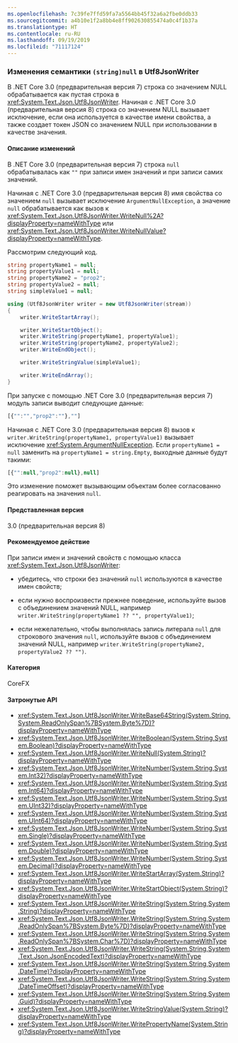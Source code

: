 ```yaml
---
ms.openlocfilehash: 7c39fe7ffd59fa7a5564bb45f32a6a2fbe0ddb33
ms.sourcegitcommit: a4b10e1f2a8bb4e8ff902630855474a0c4f1b37a
ms.translationtype: HT
ms.contentlocale: ru-RU
ms.lasthandoff: 09/19/2019
ms.locfileid: "71117124"
---
```

### <a name="change-in-semantics-of-stringnull-in-utf8jsonwriter"></a>Изменения семантики `(string)null` в Utf8JsonWriter

В .NET Core 3.0 (предварительная версия 7) строка со значением NULL обрабатывается как пустая строка в <xref:System.Text.Json.Utf8JsonWriter>. Начиная с .NET Core 3.0 (предварительная версия 8) строка со значением NULL вызывает исключение, если она используется в качестве имени свойства, а также создает токен JSON со значением NULL при использовании в качестве значения.

#### <a name="change-description"></a>Описание изменений

В .NET Core 3.0 (предварительная версия 7) строка `null` обрабатывалась как `""` при записи имен значений и при записи самих значений.  

Начиная с .NET Core 3.0 (предварительная версия 8) имя свойства со значением `null` вызывает исключение `ArgumentNullException`, а значение `null` обрабатывается как вызов к <xref:System.Text.Json.Utf8JsonWriter.WriteNull%2A?displayProperty=nameWithType> или <xref:System.Text.Json.Utf8JsonWriter.WriteNullValue?displayProperty=nameWithType>.

Рассмотрим следующий код.

```csharp
string propertyName1 = null;
string propertyValue1 = null;
string propertyName2 = "prop2";
string propertyValue2 = null;
string simpleValue1 = null;

using (Utf8JsonWriter writer = new Utf8JsonWriter(stream))
{
    writer.WriteStartArray();

    writer.WriteStartObject();
    writer.WriteString(propertyName1, propertyValue1);
    writer.WriteString(propertyName2, propertyValue2);
    writer.WriteEndObject();

    writer.WriteStringValue(simpleValue1);

    writer.WriteEndArray();
}
```

При запуске с помощью .NET Core 3.0 (предварительная версия 7) модуль записи выводит следующие данные:

```js
[{"":"","prop2":""},""]
```

Начиная с .NET Core 3.0 (предварительная версия 8) вызов к `writer.WriteString(propertyName1, propertyValue1)` вызывает исключение <xref:System.ArgumentNullException>.  Если `propertyName1 = null` заменить на `propertyName1 = string.Empty`, выходные данные будут такими:

```js
[{"":null,"prop2":null},null]
```

Это изменение поможет вызывающим объектам более согласованно реагировать на значения `null`.

#### <a name="version-introduced"></a>Представленная версия

3.0 (предварительная версия 8)

#### <a name="recommended-action"></a>Рекомендуемое действие

При записи имен и значений свойств с помощью класса <xref:System.Text.Json.Utf8JsonWriter>:

- убедитесь, что строки без значений `null` используются в качестве имен свойств;

- если нужно воспроизвести прежнее поведение, используйте вызов с объединением значений NULL, например `writer.WriteString(propertyName1 ?? "", propertyValue1)`;

- если нежелательно, чтобы выполнялась запись литерала `null` для строкового значения `null`, используйте вызов с объединением значений NULL, например `writer.WriteString(propertyName2, propertyValue2 ?? "")`.

#### <a name="category"></a>Категория

CoreFX

#### <a name="affected-apis"></a>Затронутые API

- <xref:System.Text.Json.Utf8JsonWriter.WriteBase64String(System.String,System.ReadOnlySpan%7BSystem.Byte%7D)?displayProperty=nameWithType>
- <xref:System.Text.Json.Utf8JsonWriter.WriteBoolean(System.String,System.Boolean)?displayProperty=nameWithType>
- <xref:System.Text.Json.Utf8JsonWriter.WriteNull(System.String)?displayProperty=nameWithType>
- <xref:System.Text.Json.Utf8JsonWriter.WriteNumber(System.String,System.Int32)?displayProperty=nameWithType>
- <xref:System.Text.Json.Utf8JsonWriter.WriteNumber(System.String,System.Int64)?displayProperty=nameWithType>
- <xref:System.Text.Json.Utf8JsonWriter.WriteNumber(System.String,System.UInt32)?displayProperty=nameWithType>
- <xref:System.Text.Json.Utf8JsonWriter.WriteNumber(System.String,System.UInt64)?displayProperty=nameWithType>
- <xref:System.Text.Json.Utf8JsonWriter.WriteNumber(System.String,System.Single)?displayProperty=nameWithType>
- <xref:System.Text.Json.Utf8JsonWriter.WriteNumber(System.String,System.Double)?displayProperty=nameWithType>
- <xref:System.Text.Json.Utf8JsonWriter.WriteNumber(System.String,System.Decimal)?displayProperty=nameWithType>
- <xref:System.Text.Json.Utf8JsonWriter.WriteStartArray(System.String)?displayProperty=nameWithType>
- <xref:System.Text.Json.Utf8JsonWriter.WriteStartObject(System.String)?displayProperty=nameWithType>
- <xref:System.Text.Json.Utf8JsonWriter.WriteString(System.String,System.String)?displayProperty=nameWithType>
- <xref:System.Text.Json.Utf8JsonWriter.WriteString(System.String,System.ReadOnlySpan%7BSystem.Byte%7D)?displayProperty=nameWithType>
- <xref:System.Text.Json.Utf8JsonWriter.WriteString(System.String,System.ReadOnlySpan%7BSystem.Char%7D)?displayProperty=nameWithType>
- <xref:System.Text.Json.Utf8JsonWriter.WriteString(System.String,System.Text.Json.JsonEncodedText)?displayProperty=nameWithType>
- <xref:System.Text.Json.Utf8JsonWriter.WriteString(System.String,System.DateTime)?displayProperty=nameWithType>
- <xref:System.Text.Json.Utf8JsonWriter.WriteString(System.String,System.DateTimeOffset)?displayProperty=nameWithType>
- <xref:System.Text.Json.Utf8JsonWriter.WriteString(System.String,System.Guid)?displayProperty=nameWithType>
- <xref:System.Text.Json.Utf8JsonWriter.WriteStringValue(System.String)?displayProperty=nameWithType>
- <xref:System.Text.Json.Utf8JsonWriter.WritePropertyName(System.String)?displayProperty=nameWithType>

<!--

### Affected APIs

- `M:System.Text.Json.Utf8JsonWriter.WriteBase64String(System.String,System.ReadOnlySpan{System.Byte})`
- `M:System.Text.Json.Utf8JsonWriter.WriteBoolean(System.String,System.Boolean)`
- `M:System.Text.Json.Utf8JsonWriter.WriteNull(System.String)`
- `M:System.Text.Json.Utf8JsonWriter.WriteNumber(System.String,System.Int32)`
- `M:System.Text.Json.Utf8JsonWriter.WriteNumber(System.String,System.Int64)`
- `M:System.Text.Json.Utf8JsonWriter.WriteNumber(System.String,System.UInt32)`
- `M:System.Text.Json.Utf8JsonWriter.WriteNumber(System.String,System.UInt64)`
- `M:System.Text.Json.Utf8JsonWriter.WriteNumber(System.String,System.Single)`
- `M:System.Text.Json.Utf8JsonWriter.WriteNumber(System.String,System.Double)`
- `M:System.Text.Json.Utf8JsonWriter.WriteNumber(System.String,System.Decimal)`
- `M:System.Text.Json.Utf8JsonWriter.WriteStartArray(System.String)`
- `M:System.Text.Json.Utf8JsonWriter.WriteStartObject(System.String)`
- `M:System.Text.Json.Utf8JsonWriter.WriteString(System.String,System.String)`
- `M:System.Text.Json.Utf8JsonWriter.WriteString(System.String,System.ReadOnlySpan{System.Byte})`
- `M:System.Text.Json.Utf8JsonWriter.WriteString(System.String,System.ReadOnlySpan{System.Char})`
- `M:System.Text.Json.Utf8JsonWriter.WriteString(System.String,System.Text.Json.JsonEncodedText)`
- `M:System.Text.Json.Utf8JsonWriter.WriteString(System.String,System.DateTime)`
- `M:System.Text.Json.Utf8JsonWriter.WriteString(System.String,System.DateTimeOffset)`
- `M:System.Text.Json.Utf8JsonWriter.WriteString(System.String,System.Guid)`
- `M:System.Text.Json.Utf8JsonWriter.WriteStringValue(System.String)`
- `M:System.Text.Json.Utf8JsonWriter.WritePropertyName(System.String)`

-->
